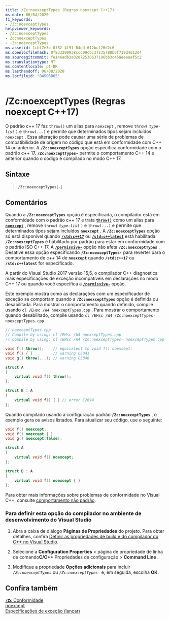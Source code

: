 ```yaml
---
title: /Zc:noexceptTypes (Regras noexcept C++17)
ms.date: 06/04/2020
f1_keywords:
- /Zc:noexceptTypes
helpviewer_keywords:
- /Zc:noexceptTypes
- Zc:noexceptTypes
- -Zc:noexceptTypes
ms.assetid: 1cbf7e3c-0f82-4f91-84dd-612bcf26d2c6
ms.openlocfilehash: 0f833209938ccc09cbc37235788b6f719d4d12d4
ms.sourcegitcommit: fe146adb3a02872538637196bb3c45aeeeaaf5c2
ms.translationtype: MT
ms.contentlocale: pt-BR
ms.lasthandoff: 06/08/2020
ms.locfileid: "84506865"
---
```

# <a name="zcnoexcepttypes-c17-noexcept-rules"></a>/Zc:noexceptTypes (Regras noexcept C++17)

O padrão c++ 17 faz `throw()` um alias para `noexcept` , remove `throw(` *`type-list`* `)` e `throw(...)` e permite que determinados tipos sejam incluídos `noexcept` . Essa alteração pode causar uma série de problemas de compatibilidade de origem no código que está em conformidade com C++ 14 ou anterior. A **`/Zc:noexceptTypes`** opção especifica conformidade com o padrão c++ 17. **`/Zc:noexceptTypes-`** permite o comportamento C++ 14 e anterior quando o código é compilado no modo C++ 17.

## <a name="syntax"></a>Sintaxe

> **`/Zc:noexceptTypes`**\[**`-`**]

## <a name="remarks"></a>Comentários

Quando a **`/Zc:noexceptTypes`** opção é especificada, o compilador está em conformidade com o padrão c++ 17 e trata [**`throw()`**](../../cpp/exception-specifications-throw-cpp.md) como um alias para [**`noexcept`**](../../cpp/noexcept-cpp.md) , remove `throw(` *`type-list`* `)` e `throw(...)` e permite que determinados tipos sejam incluídos **`noexcept`** . A **`/Zc:noexceptTypes`** opção só está disponível quando [**`/std:c++17`**](std-specify-language-standard-version.md) ou [**`/std:c++latest`**](std-specify-language-standard-version.md) está habilitada. **`/Zc:noexceptTypes`** é habilitado por padrão para estar em conformidade com o padrão ISO C++ 17. A [**`/permissive-`**](permissive-standards-conformance.md) opção não afeta **`/Zc:noexceptTypes`** . Desative essa opção especificando **`/Zc:noexceptTypes-`** para reverter para o comportamento de c++ 14 de **`noexcept`** quando **`/std:c++17`** ou **`/std:c++latest`** for especificado.

A partir do Visual Studio 2017 versão 15,5, o compilador C++ diagnostica mais especificações de exceção incompatíveis em declarações no modo C++ 17 ou quando você especifica a [**`/permissive-`**](permissive-standards-conformance.md) opção.

Este exemplo mostra como as declarações com um especificador de exceção se comportam quando a **`/Zc:noexceptTypes`** opção é definida ou desabilitada. Para mostrar o comportamento quando definido, compile usando `cl /EHsc /W4 noexceptTypes.cpp` . Para mostrar o comportamento quando desabilitado, compile usando `cl /EHsc /W4 /Zc:noexceptTypes- noexceptTypes.cpp` .

```cpp
// noexceptTypes.cpp
// Compile by using: cl /EHsc /W4 noexceptTypes.cpp
// Compile by using: cl /EHsc /W4 /Zc:noexceptTypes- noexceptTypes.cpp

void f() throw();    // equivalent to void f() noexcept;
void f() { }         // warning C5043
void g() throw(...); // warning C5040

struct A
{
    virtual void f() throw();
};

struct B : A
{
    virtual void f() { } // error C2694
};
```

Quando compilado usando a configuração padrão **`/Zc:noexceptTypes`** , o exemplo gera os avisos listados. Para atualizar seu código, use o seguinte:

```cpp
void f() noexcept;
void f() noexcept { }
void g() noexcept(false);

struct A
{
    virtual void f() noexcept;
};

struct B : A
{
    virtual void f() noexcept { }
};
```

Para obter mais informações sobre problemas de conformidade no Visual C++, consulte [comportamento não padrão](../../cpp/nonstandard-behavior.md).

### <a name="to-set-this-compiler-option-in-the-visual-studio-development-environment"></a>Para definir esta opção do compilador no ambiente de desenvolvimento do Visual Studio

1. Abra a caixa de diálogo **Páginas de Propriedades** do projeto. Para obter detalhes, confira [Definir as propriedades de build e do compilador do C++ no Visual Studio](../working-with-project-properties.md).

1. Selecione a **Configuration Properties**  >  página de propriedade de linha de comando**C/C++** Propriedades de configuração  >  **Command Line** .

1. Modifique a propriedade **Opções adicionais** para incluir *`/Zc:noexceptTypes`* ou *`/Zc:noexceptTypes-`* e, em seguida, escolha **OK**.

## <a name="see-also"></a>Confira também

[**`/Zc`** Conformidade](zc-conformance.md)\
[noexcept](../../cpp/noexcept-cpp.md)\
[Especificações de exceção (lançar)](../../cpp/exception-specifications-throw-cpp.md)
